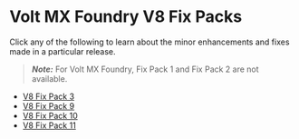                          

Volt MX  Foundry V8 Fix Packs
========================

Click any of the following to learn about the minor enhancements and fixes made in a particular release.

> **_Note:_** For Volt MX Foundry, Fix Pack 1 and Fix Pack 2 are not available.

*   [V8 Fix Pack 3](fixpack803.md)
*   [V8 Fix Pack 9](8.0.3.3_EngagementServices.md)
*   [V8 Fix Pack 10](8.0.3.7_EngagementServices.md)
*   [V8 Fix Pack 11](8.0.3.9_EngagementServices.md)
